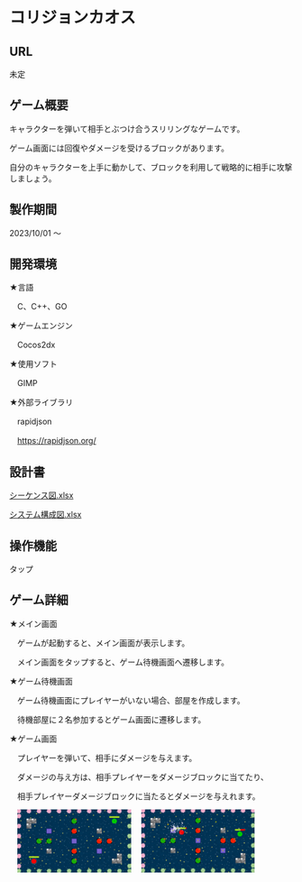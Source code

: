 # コリジョンカオス

## URL

未定

## ゲーム概要

キャラクターを弾いて相手とぶつけ合うスリリングなゲームです。

ゲーム画面には回復やダメージを受けるブロックがあります。

自分のキャラクターを上手に動かして、ブロックを利用して戦略的に相手に攻撃しましょう。

## 製作期間

2023/10/01 ～ 

## 開発環境

★言語

　C、C++、GO

★ゲームエンジン

　Cocos2dx

★使用ソフト

　GIMP

★外部ライブラリ

　rapidjson
 
　https://rapidjson.org/

## 設計書

[シーケンス図.xlsx](./シーケンス図.xlsx)

[システム構成図.xlsx](./システム構成図.xlsx)

## 操作機能

タップ

## ゲーム詳細

★メイン画面

　ゲームが起動すると、メイン画面が表示します。
 
　メイン画面をタップすると、ゲーム待機画面へ遷移します。

★ゲーム待機画面

　ゲーム待機画面にプレイヤーがいない場合、部屋を作成します。

　待機部屋に２名参加するとゲーム画面に遷移します。

 ★ゲーム画面

　プレイヤーを弾いて、相手にダメージを与えます。
 
　ダメージの与え方は、相手プレイヤーをダメージブロックに当てたり、

　相手プレイヤーダメージブロックに当たるとダメージを与えれます。

　<img src="./ゲーム画面1.png" alt="代替テキスト" width="40%" />
　<img src="./ゲーム画面2.png" alt="代替テキスト" width="40%" />
